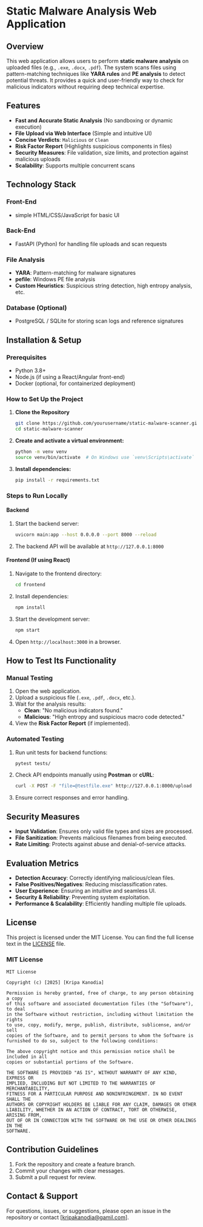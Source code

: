 # Static Malware Analysis Web Application

## Overview
This web application allows users to perform **static malware analysis** on uploaded files (e.g., `.exe`, `.docx`, `.pdf`). The system scans files using pattern-matching techniques like **YARA rules** and **PE analysis** to detect potential threats. It provides a quick and user-friendly way to check for malicious indicators without requiring deep technical expertise.

## Features
- **Fast and Accurate Static Analysis** (No sandboxing or dynamic execution)
- **File Upload via Web Interface** (Simple and intuitive UI)
- **Concise Verdicts**: `Malicious` or `Clean`
- **Risk Factor Report** (Highlights suspicious components in files)
- **Security Measures**: File validation, size limits, and protection against malicious uploads
- **Scalability**: Supports multiple concurrent scans

## Technology Stack
### Front-End
- simple HTML/CSS/JavaScript for basic UI

### Back-End
- FastAPI (Python) for handling file uploads and scan requests

### File Analysis
- **YARA**: Pattern-matching for malware signatures
- **pefile**: Windows PE file analysis
- **Custom Heuristics**: Suspicious string detection, high entropy analysis, etc.

### Database (Optional)
- PostgreSQL / SQLite for storing scan logs and reference signatures

## Installation & Setup
### Prerequisites
- Python 3.8+
- Node.js (if using a React/Angular front-end)
- Docker (optional, for containerized deployment)

### How to Set Up the Project
1. **Clone the Repository**
   ```sh
   git clone https://github.com/yourusername/static-malware-scanner.git
   cd static-malware-scanner
   ```
2. **Create and activate a virtual environment:**
   ```sh
   python -m venv venv
   source venv/bin/activate  # On Windows use `venv\Scripts\activate`
   ```
3. **Install dependencies:**
   ```sh
   pip install -r requirements.txt
   ```

### Steps to Run Locally
#### **Backend**
1. Start the backend server:
   ```sh
   uvicorn main:app --host 0.0.0.0 --port 8000 --reload
   ```
2. The backend API will be available at `http://127.0.0.1:8000`

#### **Frontend (If using React)**
1. Navigate to the frontend directory:
   ```sh
   cd frontend
   ```
2. Install dependencies:
   ```sh
   npm install
   ```
3. Start the development server:
   ```sh
   npm start
   ```
4. Open `http://localhost:3000` in a browser.

## How to Test Its Functionality
### **Manual Testing**
1. Open the web application.
2. Upload a suspicious file (`.exe`, `.pdf`, `.docx`, etc.).
3. Wait for the analysis results:
   - **Clean**: "No malicious indicators found."
   - **Malicious**: "High entropy and suspicious macro code detected."
4. View the **Risk Factor Report** (if implemented).

### **Automated Testing**
1. Run unit tests for backend functions:
   ```sh
   pytest tests/
   ```
2. Check API endpoints manually using **Postman** or **cURL**:
   ```sh
   curl -X POST -F "file=@testfile.exe" http://127.0.0.1:8000/upload
   ```
3. Ensure correct responses and error handling.

## Security Measures
- **Input Validation**: Ensures only valid file types and sizes are processed.
- **File Sanitization**: Prevents malicious filenames from being executed.
- **Rate Limiting**: Protects against abuse and denial-of-service attacks.

## Evaluation Metrics
- **Detection Accuracy**: Correctly identifying malicious/clean files.
- **False Positives/Negatives**: Reducing misclassification rates.
- **User Experience**: Ensuring an intuitive and seamless UI.
- **Security & Reliability**: Preventing system exploitation.
- **Performance & Scalability**: Efficiently handling multiple file uploads.

## License
This project is licensed under the MIT License. You can find the full license text in the [LICENSE](LICENSE) file.

### MIT License
```
MIT License

Copyright (c) [2025] [Kripa Kanodia]

Permission is hereby granted, free of charge, to any person obtaining a copy
of this software and associated documentation files (the "Software"), to deal
in the Software without restriction, including without limitation the rights
to use, copy, modify, merge, publish, distribute, sublicense, and/or sell
copies of the Software, and to permit persons to whom the Software is
furnished to do so, subject to the following conditions:

The above copyright notice and this permission notice shall be included in all
copies or substantial portions of the Software.

THE SOFTWARE IS PROVIDED "AS IS", WITHOUT WARRANTY OF ANY KIND, EXPRESS OR
IMPLIED, INCLUDING BUT NOT LIMITED TO THE WARRANTIES OF MERCHANTABILITY,
FITNESS FOR A PARTICULAR PURPOSE AND NONINFRINGEMENT. IN NO EVENT SHALL THE
AUTHORS OR COPYRIGHT HOLDERS BE LIABLE FOR ANY CLAIM, DAMAGES OR OTHER
LIABILITY, WHETHER IN AN ACTION OF CONTRACT, TORT OR OTHERWISE, ARISING FROM,
OUT OF OR IN CONNECTION WITH THE SOFTWARE OR THE USE OR OTHER DEALINGS IN THE
SOFTWARE.
```

## Contribution Guidelines
1. Fork the repository and create a feature branch.
2. Commit your changes with clear messages.
3. Submit a pull request for review.

## Contact & Support
For questions, issues, or suggestions, please open an issue in the repository or contact [kripakanodia@gamil.com].

